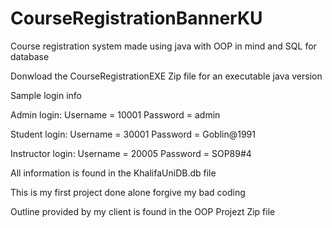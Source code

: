 # CourseRegistrationBannerKU
Course registration system made using java with OOP in mind and SQL for database

Donwload the CourseRegistrationEXE Zip file for an executable java version


Sample login info

Admin login: Username = 10001  Password = admin

Student login: Username = 30001  Password = Goblin@1991

Instructor login: Username = 20005  Password = SOP89#4


All information is found in the KhalifaUniDB.db file

This is my first project done alone forgive my bad coding


Outline provided by my client is found in the OOP Projezt Zip file
